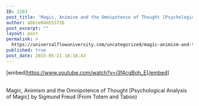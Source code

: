 ```yaml
---
ID: 2263
post_title: 'Magic, Animism and the Omnipotence of Thought [Psychological Analysis of Magic]'
author: abbie04m553726
post_excerpt: ""
layout: post
permalink: >
  https://universalflowuniversity.com/uncategorized/magic-animism-and-the-omnipotence-of-thought-psychological-analysis-of-magic/
published: true
post_date: 2015-05-21 16:16:43
---
```

[embed]https://www.youtube.com/watch?v=j3f4cgBoh_E[/embed]</br></br>
<p>Magic, Animism and the Omnipotence of Thought [Psychological Analysis of Magic] by Sigmund Freud (From Totem and Taboo)</p>